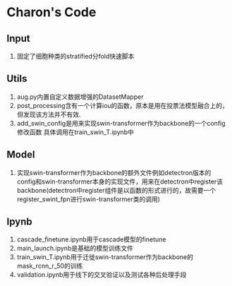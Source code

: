 # Charon's Code

## Input

1. 固定了细胞种类的stratified分fold快速脚本

## Utils

1. aug.py内置自定义数据增强的DatasetMapper
2. post_processing含有一个计算iou的函数，原本是用在投票法模型融合上的，但发现该方法并不有效.
3. add_swin_config是用来实现swin-transformer作为backbone的一个config修改函数 具体调用在train_swin_T.ipynb中

## Model

1. 实现swin-transformer作为backbone的额外文件例如detectron版本的config和swin-transformer本身的实现文件，用来在detectron中register该backbone(detectron中register组件是以函数的形式进行的，故需要一个register_swint_fpn进行swin-transformer类的调用)

## Ipynb
1. cascade_finetune.ipynb用于cascade模型的finetune
2. main_launch.ipynb是基础的模型训练文件
3. train_swin_T.ipynb用于迁徙swin-transformer作为backbone的mask_rcnn_r_50的训练
4. validation.ipynb用于线下的交叉验证以及测试各种后处理手段
